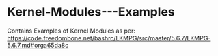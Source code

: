 # Kernel-Modules---Examples
Contains Examples of Kernel Modules as per: https://code.freedombone.net/bashrc/LKMPG/src/master/5.6.7/LKMPG-5.6.7.md#orga65da8c
